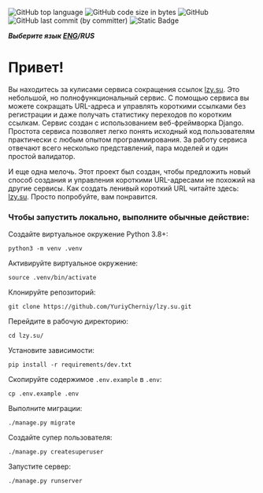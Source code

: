 ![GitHub top language](https://img.shields.io/github/languages/top/yuriycherniy/lzy.su)
![GitHub code size in bytes](https://img.shields.io/github/languages/code-size/yuriycherniy/lzy.su)
![GitHub](https://img.shields.io/github/license/yuriycherniy/lzy.su)
![GitHub last commit (by committer)](https://img.shields.io/github/last-commit/yuriycherniy/lzy.su)
![Static Badge](https://img.shields.io/badge/beginner%20friendly-008080)

_**Выберите язык [ENG](https://github.com/YuriyCherniy/lzy.su)/RUS**_
# Привет! #
Вы находитесь за кулисами сервиса сокращения ссылок [lzy.su](https://lzy.su/). Это небольшой, но полнофункциональный сервис. С помощью сервиса вы можете сокращать URL-адреса и управлять короткими ссылками без регистрации и даже получать статистику переходов по коротким ссылкам. Сервис создан с использованием веб-фреймворка Django. Простота сервиса позволяет легко понять исходный код пользователям практически с любым опытом программирования. За работу сервиса отвечают всего несколько представлений, пара моделей и один простой валидатор.

И еще одна мелочь. Этот проект был создан, чтобы предложить новый способ создания и управления короткими URL-адресами не похожий на другие сервисы. Как создать ленивый короткий URL читайте здесь: [lzy.su](https://lzy.su/). Просто попробуйте, вам понравится.

### Чтобы запустить локально, выполните обычные действие: ###

Создайте виртуальное окружение Python 3.8+:
```
python3 -m venv .venv
```
Активируйте виртуальное окружение:
```
source .venv/bin/activate
```
Клонируйте репозиторий:
```
git clone https://github.com/YuriyCherniy/lzy.su.git
```
Перейдите в рабочую директорию:
```
cd lzy.su/
```
Установите зависимости:
```
pip install -r requirements/dev.txt
```
Скопируйте содержимое ```.env.example``` в ```.env```:
```
cp .env.example .env
```
Выполните миграции:
```
./manage.py migrate
```
Создайте супер пользователя:
```
./manage.py createsuperuser
```
Запустите сервер:
```
./manage.py runserver
```
